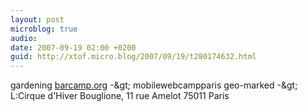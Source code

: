```yaml
---
layout: post
microblog: true
audio: 
date: 2007-09-19 02:00 +0200
guid: http://xtof.micro.blog/2007/09/19/t280174632.html
---
```

gardening [barcamp.org](http://barcamp.org/) -&amp;gt; mobilewebcampparis geo-marked -&amp;gt; L:Cirque d'Hiver Bouglione, 11 rue Amelot 75011 Paris
